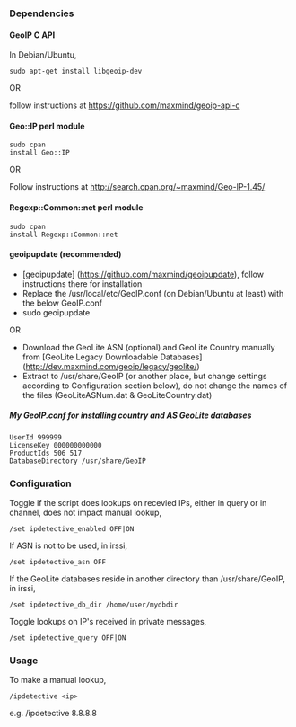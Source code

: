 ### Dependencies

#### GeoIP C API

In Debian/Ubuntu,

```
sudo apt-get install libgeoip-dev
```

OR

follow instructions at https://github.com/maxmind/geoip-api-c

#### Geo::IP perl module

```
sudo cpan
install Geo::IP
```

OR

Follow instructions at http://search.cpan.org/~maxmind/Geo-IP-1.45/

#### Regexp::Common::net perl module

```
sudo cpan
install Regexp::Common::net
```

#### geoipupdate (recommended)

* [geoipupdate] (https://github.com/maxmind/geoipupdate), follow instructions there for installation
* Replace the /usr/local/etc/GeoIP.conf (on Debian/Ubuntu at least) with the below GeoIP.conf
* sudo geoipupdate

OR

* Download the GeoLite ASN (optional) and GeoLite Country manually from [GeoLite Legacy Downloadable Databases] (http://dev.maxmind.com/geoip/legacy/geolite/)
* Extract to /usr/share/GeoIP (or another place, but change settings according to Configuration section below), do not change the names of the files (GeoLiteASNum.dat & GeoLiteCountry.dat)

##### My GeoIP.conf for installing country and AS GeoLite databases

```
UserId 999999
LicenseKey 000000000000
ProductIds 506 517
DatabaseDirectory /usr/share/GeoIP
```

### Configuration

Toggle if the script does lookups on recevied IPs, either in query or in channel, does not impact manual lookup,
```
/set ipdetective_enabled OFF|ON
```

If ASN is not to be used, in irssi,
```
/set ipdetective_asn OFF
```

If the GeoLite databases reside in another directory than /usr/share/GeoIP, in irssi,
```
/set ipdetective_db_dir /home/user/mydbdir
```

Toggle lookups on IP's received in private messages,
```
/set ipdetective_query OFF|ON
```

### Usage

To make a manual lookup,
```
/ipdetective <ip>
```
e.g. /ipdetective 8.8.8.8
